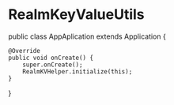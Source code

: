 # RealmKeyValueUtils

public class AppAplication extends Application {

    @Override
    public void onCreate() {
        super.onCreate();
        RealmKVHelper.initialize(this);
    }
}
